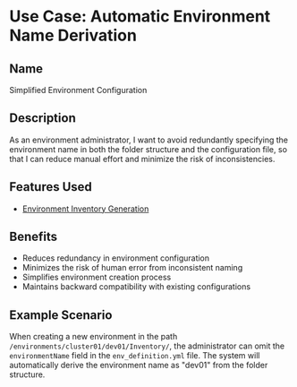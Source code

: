 # Use Case: Automatic Environment Name Derivation

## Name

Simplified Environment Configuration

## Description

As an environment administrator, I want to avoid redundantly specifying the environment name in both the folder structure and the configuration file, so that I can reduce manual effort and minimize the risk of inconsistencies.

## Features Used

- [Environment Inventory Generation](/docs/features/env-inventory-generation.md#automatic-environment-name-derivation)

## Benefits

- Reduces redundancy in environment configuration
- Minimizes the risk of human error from inconsistent naming
- Simplifies environment creation process
- Maintains backward compatibility with existing configurations

## Example Scenario

When creating a new environment in the path `/environments/cluster01/dev01/Inventory/`, the administrator can omit the `environmentName` field in the `env_definition.yml` file. The system will automatically derive the environment name as "dev01" from the folder structure.
